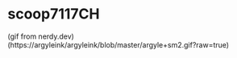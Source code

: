 # scoop7117CH
(gif from nerdy.dev)(https://argyleink/argyleink/blob/master/argyle+sm2.gif?raw=true)
